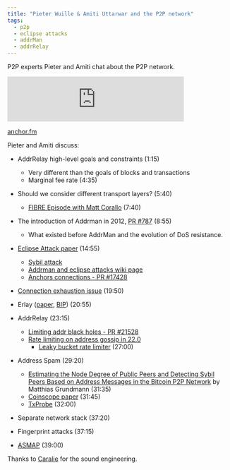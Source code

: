 ```yaml
---
title: "Pieter Wuille & Amiti Uttarwar and the P2P network"
tags:
  - p2p
  - eclipse attacks
  - addrMan
  - addrRelay
---
```


P2P experts Pieter and Amiti chat about the P2P network.

<iframe src="https://anchor.fm/chaincode/embed/episodes/Pieter-Wuille--Amiti-Uttarwar-and-the-P2P-network---Episode-16-e19bgv7" height="102px" width="400px" frameborder="0" scrolling="no"></iframe>

[anchor.fm](https://anchor.fm/chaincode/episodes/Pieter-Wuille--Amiti-Uttarwar-and-the-P2P-network---Episode-16-e19bgv7)

Pieter and Amiti discuss:

- AddrRelay high-level goals and constraints (1:15)
  - Very different than the goals of blocks and transactions
  - Marginal fee rate (4:35)

- Should we consider different transport layers? (5:40)
  - [FIBRE Episode with Matt Corallo](https://podcast.chaincode.com/2020/03/12/matt-corallo-6.html) (7:40)

- The introduction of Addrman in 2012, [PR #787](https://github.com/bitcoin/bitcoin/pull/787) (8:55)
  - What existed before AddrMan and the evolution of DoS resistance.

- [Eclipse Attack paper](https://eprint.iacr.org/2015/263.pdf) (14:55)
  - [Sybil attack](https://en.wikipedia.org/wiki/Sybil_attack)
  - [Addrman and eclipse attacks wiki page](https://github.com/bitcoin-core/bitcoin-devwiki/wiki/Addrman-and-eclipse-attacks)
  - [Anchors connections - PR #17428](https://github.com/bitcoin/bitcoin/pull/17428)

- [Connection exhaustion issue](https://github.com/bitcoin-core/bitcoin-devwiki/wiki/Addrman-and-eclipse-attacks#open-questions-and-areas-for-research) (19:50)

- Erlay ([paper](https://arxiv.org/abs/1905.10518), [BIP](https://github.com/naumenkogs/bips/blob/bip_0330_updates/bip-0330.mediawiki)) (20:55)

- AddrRelay (23:15)
  - [Limiting addr black holes - PR #21528](https://github.com/bitcoin/bitcoin/pull/21528)
  - [Rate limiting on address gossip in 22.0](https://github.com/bitcoin/bitcoin/pull/22387)
    - [Leaky bucket rate limiter](https://en.wikipedia.org/wiki/Leaky_bucket) (27:00)

- Address Spam (29:20)
  - [Estimating the Node Degree of Public Peers and Detecting Sybil Peers Based on Address Messages in the Bitcoin P2P Network](https://arxiv.org/abs/2108.00815) by Matthias Grundmann (31:35)
  - [Coinscope paper](https://www.cs.umd.edu/projects/coinscope/coinscope.pdf) (31:45)
  - [TxProbe](https://arxiv.org/abs/1812.00942) (32:00)

- Separate network stack (37:20)

- Fingerprint attacks (37:15)

- [ASMAP](https://blog.bitmex.com/call-to-action-testing-and-improving-asmap/) (39:00)

Thanks to [Caralie](https://twitter.com/CaralieC/) for the sound engineering.
